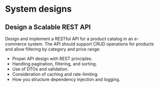 # System designs

## Design a Scalable REST API

Design and implement a RESTful API for a product catalog in an e-commerce system. The API should support CRUD operations for products and allow filtering by category and price range:
- Proper API design with REST principles.
- Handling pagination, filtering, and sorting.
- Use of DTOs and validation.
- Consideration of caching and rate-limiting.
- How you structure dependency injection and logging.